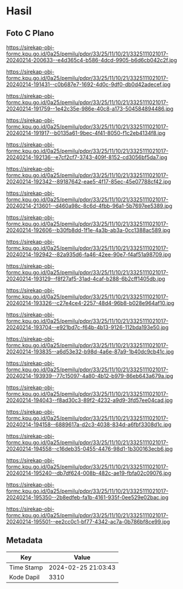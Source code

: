 # Hasil

## Foto C Plano

https://sirekap-obj-formc.kpu.go.id/0a25/pemilu/pdpr/33/25/11/10/21/3325111021017-20240214-200633--e4d365c4-b586-4dcd-9905-b6d6cb042c2f.jpg

https://sirekap-obj-formc.kpu.go.id/0a25/pemilu/pdpr/33/25/11/10/21/3325111021017-20240214-191431--c0b687e7-1692-4d0c-9df0-db0d42adecef.jpg

https://sirekap-obj-formc.kpu.go.id/0a25/pemilu/pdpr/33/25/11/10/21/3325111021017-20240214-191759--1e42c35e-986e-40c8-a173-504584894486.jpg

https://sirekap-obj-formc.kpu.go.id/0a25/pemilu/pdpr/33/25/11/10/21/3325111021017-20240214-191917--b0135a61-9bec-4f41-8050-f1c2eb4134f8.jpg

https://sirekap-obj-formc.kpu.go.id/0a25/pemilu/pdpr/33/25/11/10/21/3325111021017-20240214-192136--e7cf2cf7-3743-409f-8152-cd3056bf5da7.jpg

https://sirekap-obj-formc.kpu.go.id/0a25/pemilu/pdpr/33/25/11/10/21/3325111021017-20240214-192342--89187642-eae5-4f17-85ec-45e07788cf42.jpg

https://sirekap-obj-formc.kpu.go.id/0a25/pemilu/pdpr/33/25/11/10/21/3325111021017-20240214-213601--d460a98c-8c6d-4fbb-96a1-5b7697ee5389.jpg

https://sirekap-obj-formc.kpu.go.id/0a25/pemilu/pdpr/33/25/11/10/21/3325111021017-20240214-192606--b30fb8dd-1f1e-4a3b-ab3a-0cc1388ac589.jpg

https://sirekap-obj-formc.kpu.go.id/0a25/pemilu/pdpr/33/25/11/10/21/3325111021017-20240214-192942--82a935d6-fa46-42ee-90e7-f4af51a98709.jpg

https://sirekap-obj-formc.kpu.go.id/0a25/pemilu/pdpr/33/25/11/10/21/3325111021017-20240214-193129--f8f27af5-31ad-4caf-b288-6b2cff1405db.jpg

https://sirekap-obj-formc.kpu.go.id/0a25/pemilu/pdpr/33/25/11/10/21/3325111021017-20240214-193326--c27e4ce4-2257-48d4-96b8-b028e964af10.jpg

https://sirekap-obj-formc.kpu.go.id/0a25/pemilu/pdpr/33/25/11/10/21/3325111021017-20240214-193704--e921bd7c-f64b-4b13-9126-112bda193e50.jpg

https://sirekap-obj-formc.kpu.go.id/0a25/pemilu/pdpr/33/25/11/10/21/3325111021017-20240214-193835--a6d53e32-b98d-4a6e-87a9-1b40dc9cb41c.jpg

https://sirekap-obj-formc.kpu.go.id/0a25/pemilu/pdpr/33/25/11/10/21/3325111021017-20240214-193939--77c15097-4a80-4b12-b979-86eb643a679a.jpg

https://sirekap-obj-formc.kpu.go.id/0a25/pemilu/pdpr/33/25/11/10/21/3325111021017-20240214-194043--f8ad30c3-89f2-4232-a9d9-3fd57ee04cad.jpg

https://sirekap-obj-formc.kpu.go.id/0a25/pemilu/pdpr/33/25/11/10/21/3325111021017-20240214-194158--6889617a-d2c3-4038-834d-a6fbf3308d1c.jpg

https://sirekap-obj-formc.kpu.go.id/0a25/pemilu/pdpr/33/25/11/10/21/3325111021017-20240214-194558--c16deb35-0455-4476-98d1-1b300163ecb6.jpg

https://sirekap-obj-formc.kpu.go.id/0a25/pemilu/pdpr/33/25/11/10/21/3325111021017-20240214-195240--db7df624-008b-482c-ae19-fbfa02c09076.jpg

https://sirekap-obj-formc.kpu.go.id/0a25/pemilu/pdpr/33/25/11/10/21/3325111021017-20240214-195350--2b8edfeb-fa1b-4161-935f-0ee529e02bac.jpg

https://sirekap-obj-formc.kpu.go.id/0a25/pemilu/pdpr/33/25/11/10/21/3325111021017-20240214-195501--ee2cc0c1-bf77-4342-ac7a-0b786bf8ce99.jpg


## Metadata

| Key        | Value               |
| ---------- | ------------------- |
| Time Stamp | 2024-02-25 21:03:43 |
| Kode Dapil | 3310                |



